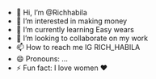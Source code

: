 - 👋 Hi, I’m @Richhabila
- 👀 I’m interested in making money 
- 🌱 I’m currently learning Easy wears 
- 💞️ I’m looking to collaborate on my work 
- 📫 How to reach me IG RICH_HABILA 
- 😄 Pronouns: ...
- ⚡ Fun fact: I love women ❤️ 

<!---
Richhabila/Richhabila is a ✨ special ✨ repository because its `README.md` (this file) appears on your GitHub profile.
You can click the Preview link to take a look at your changes.
--->
